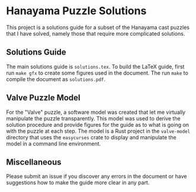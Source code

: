 Hanayama Puzzle Solutions
=========================

This project is a solutions guide for a subset of the Hanayama cast puzzles that I have solved, namely those that require more complicated solutions.


Solutions Guide
---------------

The main solutions guide is `solutions.tex`.
To build the LaTeX guide, first run `make gfx` to create some figures used in the document.
The run `make` to compile the document as `solutions.pdf`.

Valve Puzzle Model
-----------

For the "Valve" puzzle, a software model was created that let me virtually manipulate the puzzle transparently.
This model was used to derive the solution procedure and provide figures for the guide as to what is going on with the puzzle at each step.
The model is a Rust project in the `valve-model` directory that uses the `easycurses` crate to display and manipulate the model in a command line environment.

Miscellaneous
-------------

Please submit an issue if you discover any errors in the document or have suggestions how to make the guide more clear in any part.
